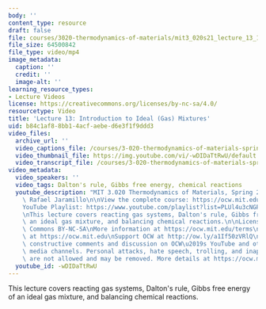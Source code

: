 ```yaml
---
body: ''
content_type: resource
draft: false
file: courses/3020-thermodynamics-of-materials/mit3_020s21_lecture_13_1080p_360p_16_9.mp4
file_size: 64500842
file_type: video/mp4
image_metadata:
  caption: ''
  credit: ''
  image-alt: ''
learning_resource_types:
- Lecture Videos
license: https://creativecommons.org/licenses/by-nc-sa/4.0/
resourcetype: Video
title: 'Lecture 13: Introduction to Ideal (Gas) Mixtures'
uid: b84c1af8-8bb1-4acf-aebe-d6e3f1f9ddd3
video_files:
  archive_url: ''
  video_captions_file: /courses/3-020-thermodynamics-of-materials-spring-2021/1YZK03VPS2cGrOskI12KgeJ-1mPbJ6d6s_transcript.webvtt
  video_thumbnail_file: https://img.youtube.com/vi/-wDIDaTtRwU/default.jpg
  video_transcript_file: /courses/3-020-thermodynamics-of-materials-spring-2021/1YZK03VPS2cGrOskI12KgeJ-1mPbJ6d6s_transcript.pdf
video_metadata:
  video_speakers: ''
  video_tags: Dalton's rule, Gibbs free energy, chemical reactions
  youtube_description: "MIT 3.020 Thermodynamics of Materials, Spring 2021\nInstructor:\
    \ Rafael Jaramillo\n\nView the complete course: https://ocw.mit.edu/courses/3-020-thermodynamics-of-materials-spring-2021/\n\
    YouTube Playlist: https://www.youtube.com/playlist?list=PLUl4u3cNGP61g-yRbJz4ghFPJLiok1HxX\n\
    \nThis lecture covers reacting gas systems, Dalton's rule, Gibbs free energy of\
    \ an ideal gas mixture, and balancing chemical reactions.\n\nLicense: Creative\
    \ Commons BY-NC-SA\nMore information at https://ocw.mit.edu/terms\nMore courses\
    \ at https://ocw.mit.edu\nSupport OCW at http://ow.ly/a1If50zVRlQ\n\nWe encourage\
    \ constructive comments and discussion on OCW\u2019s YouTube and other social\
    \ media channels. Personal attacks, hate speech, trolling, and inappropriate comments\
    \ are not allowed and may be removed. More details at https://ocw.mit.edu/comments."
  youtube_id: -wDIDaTtRwU
---
```

This lecture covers reacting gas systems, Dalton's rule, Gibbs free energy of an ideal gas mixture, and balancing chemical reactions.